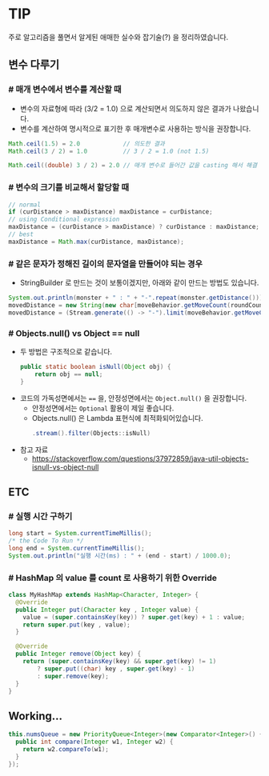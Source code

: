 # TIP
주로 알고리즘을 풀면서 알게된 애매한 실수와 잡기술(?) 을 정리하였습니다. 

##  변수 다루기
### # 매개 변수에서 변수를 계산할 때
- 변수의 자료형에 따라 (3/2 = 1.0) 으로 계산되면서 의도하지 않은 결과가 나왔습니다.
- 변수를 계산하여 명시적으로 표기한 후 매개변수로 사용하는 방식을 권장합니다.
```java
Math.ceil(1.5) = 2.0            // 의도한 결과
Math.ceil(3 / 2) = 1.0          // 3 / 2 = 1.0 (not 1.5)

Math.ceil((double) 3 / 2) = 2.0 // 매개 변수로 들어간 값을 casting 해서 해결  
```

### # 변수의 크기를 비교해서 할당할 때
```java
// normal 
if (curDistance > maxDistance) maxDistance = curDistance;  
// using Conditional expression
maxDistance = (curDistance > maxDistance) ? curDistance : maxDistance;
// best  
maxDistance = Math.max(curDistance, maxDistance);                     
```

### # 같은 문자가 정해진 길이의 문자열을 만들어야 되는 경우
- StringBuilder 로 만드는 것이 보통이겠지만, 아래와 같이 만드는 방법도 있습니다. 
 
```java
System.out.println(monster + " : " + "-".repeat(monster.getDistance()));
movedDistance = new String(new char[moveBehavior.getMoveCount(roundCount)]).replace("\0", "-");
movedDistance = (Stream.generate(() -> "-").limit(moveBehavior.getMoveCount(roundCount))).collect(Collectors.joining());
```

### # Objects.null() vs Object == null
- 두 방법은 구조적으로 같습니다.
    ```java 
    public static boolean isNull(Object obj) {
        return obj == null;
    }
    ```
- 코드의 가독성면에서는 `==` 을, 안정성면에서는 `Object.null()` 을 권장합니다.
    - 안정성면에서는 `Optional` 활용이 제일 좋습니다. 
    - Objects.null() 은 Lambda 표현식에 최적화되어있습니다.
        ```java
        .stream().filter(Objects::isNull) 
        ```
- 참고 자료
    - https://stackoverflow.com/questions/37972859/java-util-objects-isnull-vs-object-null

## ETC
### # 실행 시간 구하기
```java
long start = System.currentTimeMillis();
/* the Code To Run */
long end = System.currentTimeMillis();
System.out.println("실행 시간(ms) : " + (end - start) / 1000.0);
```

### # HashMap 의 value 를 count 로 사용하기 위한 Override 
```java
class MyHashMap extends HashMap<Character, Integer> {
  @Override
  public Integer put(Character key , Integer value) {
    value = (super.containsKey(key)) ? super.get(key) + 1 : value;
    return super.put(key , value);
  }

  @Override
  public Integer remove(Object key) {
    return (super.containsKey(key) && super.get(key) != 1)
        ? super.put((char) key , super.get(key) - 1)
        : super.remove(key);
  }
}
```

## Working...

```java
this.numsQueue = new PriorityQueue<Integer>(new Comparator<Integer>() {  
  public int compare(Integer w1, Integer w2) {  
    return w2.compareTo(w1);  
  }  
});
```

